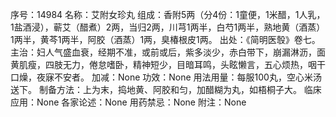 序号：14984
名称：艾附女珍丸
组成：香附5两（分4份：1童便，1米醋，1人乳，1盐酒浸），蕲艾（醋煮）2两，当归2两，川芎1两半，白芍1两半，熟地黄（酒蒸）1两半，黄芩1两半，阿胶（酒蒸）1两，臭椿根皮1两。
出处：《简明医彀》卷七。
主治：妇人气盛血衰，经期不准，或前或后，紫多淡少，赤白带下，崩漏淋沥，面黄肌瘦，四肢无力，倦怠嗜卧，精神短少，目暗耳鸣，头眩懒言，五心烦热，咽干口燥，夜寐不安者。
加减：None
功效：None
用法用量：每服100丸，空心米汤送下。
制备方法：上为末，捣地黄、阿胶和匀，加醋糊为丸，如梧桐子大。
临床应用：None
各家论述：None
用药禁忌：None
附注：None
